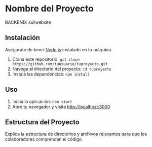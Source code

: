 # Nombre del Proyecto

BACKEND: sullwebsite

## Instalación

Asegúrate de tener [Node.js](https://nodejs.org/) instalado en tu máquina.

1. Clona este repositorio: `git clone https://github.com/tuusuario/tuproyecto.git`
2. Navega al directorio del proyecto: `cd tuproyecto`
3. Instala las dependencias: `npm install`

## Uso

1. Inicia la aplicación: `npm start`
2. Abre tu navegador y visita [http://localhost:3000](http://localhost:3000)

## Estructura del Proyecto

Explica la estructura de directorios y archivos relevantes para que los colaboradores comprendan el código.

